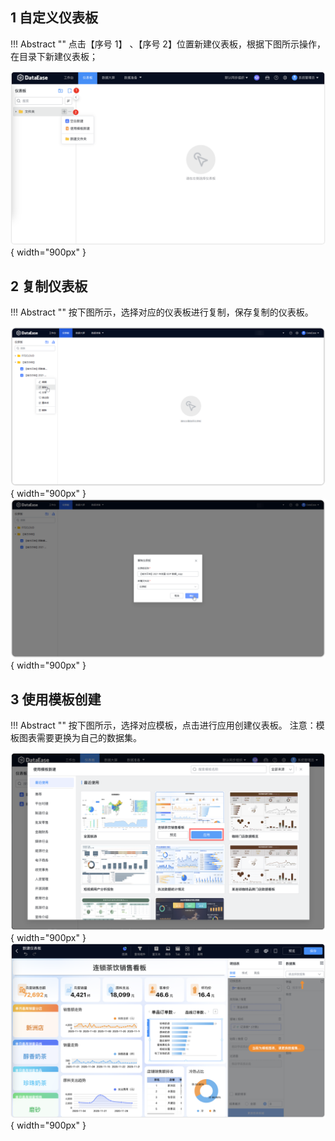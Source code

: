 ## 1 自定义仪表板

!!! Abstract ""
	点击【序号 1】 、【序号 2】位置新建仪表板，根据下图所示操作，在目录下新建仪表板；

![2.0新建仪表板](../img/dashboard_generation/创建仪表板.png){ width="900px" }  


## 2 复制仪表板

!!! Abstract ""
	按下图所示，选择对应的仪表板进行复制，保存复制的仪表板。

![2.0复制仪表板](../img/dashboard_generation/2.0复制仪表板.png){ width="900px" }  
![2.0复制仪表板2](../img/dashboard_generation/2.0复制仪表板2.png){ width="900px" }

## 3 使用模板创建

!!! Abstract ""
	按下图所示，选择对应模板，点击进行应用创建仪表板。
	注意：模板图表需要更换为自己的数据集。

![2.0复制仪表板](../img/dashboard_generation/点击应用模板.png){ width="900px" }  
![2.0复制仪表板2](../img/dashboard_generation/使用模板界面.png){ width="900px" }

